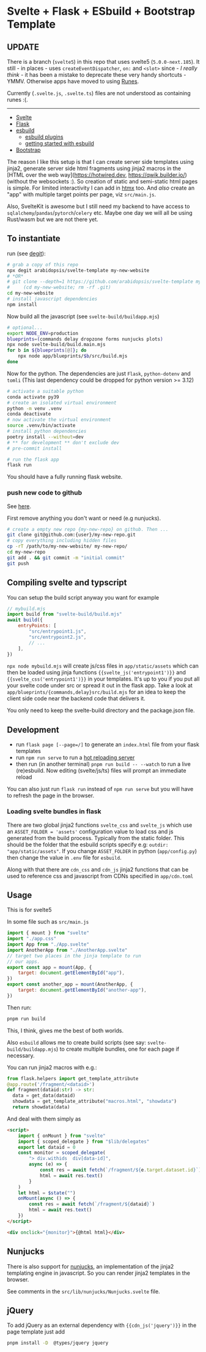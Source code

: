 # Svelte + Flask + ESbuild + Bootstrap Template

## UPDATE

There is a branch (`svelte5`) in this repo that uses
svelte5 (`5.0.0-next.185`). It still - in places - uses `createEventDispatcher`, `on:` and
`<slot>` since - *I really think* - it has been a mistake to deprecate these very handy shortcuts - YMMV. Otherwise apps have moved
to using [Runes](https://svelte-5-preview.vercel.app/docs/runes).

Currently (`.svelte.js`, `.svelte.ts`) files are not understood as containing
runes :(.

---

-   [Svelte](https://svelte.dev/)
-   [Flask](https://flask.palletsprojects.com/)
-   [esbuild](https://esbuild.github.io)
    -   [esbuild plugins](https://github.com/esbuild/community-plugins)
    -   [getting started with esbuild](https://blog.logrocket.com/getting-started-esbuild/)
-   [Bootstrap](https://getbootstrap.com/)

The reason I like this setup is that I can create server side
templates using jinja2, generate server side html fragments using
jinja2 macros in the [HTML over the web way](https://hotwired.dev, https://qwik.builder.io/) (without the websockets :).
So creation of static and semi-static html pages is simple.
For limited interactivity I can add in [htmx](https://htmx.org) too.
And _also_ create an "app" with multiple target points per page, viz `src/main.js`.

Also, SvelteKit is awesome but I still need my backend to have access to
`sqlalchemy`/`pandas`/`pytorch`/`celery` etc. Maybe one day we will all be
using Rust/wasm but we are not there yet.

## To instantiate

run (see [degit](https://github.com/Rich-Harris/degit)):

```bash
# grab a copy of this repo
npx degit arabidopsis/svelte-template my-new-website
# *OR*
# git clone --depth=1 https://github.com/arabidopsis/svelte-template my-new-website && \
#     (cd my-new-website; rm -rf .git)
cd my-new-website
# install javascript dependencies
npm install

```

Now build all the javascript (see `svelte-build/buildapp.mjs`)

```bash
# optional...
export NODE_ENV=production
blueprints=(commands delay dropzone forms nunjucks plots)
npx node svelte-build/build.main.mjs
for b in ${blueprints[@]}; do
    npx node app/blueprints/$b/src/build.mjs
done
```

Now for the python. The dependencies are just `Flask`, `python-dotenv` and `tomli` (This last dependency could be dropped
for python version >= 3.12)

```bash
# activate a suitable python
conda activate py39
# create an isolated virtual environment
python -m venv .venv
conda deactivate
# now activate the virtual environment
source .venv/bin/activate
# install python dependencies
poetry install --without=dev
# ** for development ** don't exclude dev
# pre-commit install

# run the flask app
flask run
```

You should have a fully running flask website.

### push new code to github

See [here](https://docs.github.com/en/get-started/importing-your-projects-to-github/importing-source-code-to-github/adding-locally-hosted-code-to-github).

First remove anything you don't want or need (e.g nunjucks).

```bash
# create a empty new repo {my-new-repo} on github. Then ...
git clone git@github.com:{user}/my-new-repo.git
# copy everything including hidden files
cp -rT /path/to/my-new-website/ my-new-repo/
cd my-new-repo
git add . && git commit -m "initial commit"
git push
```

## Compiling svelte and typscript

You can setup the build script anyway you want for example

```javascript
// mybuild.mjs
import build from "svelte-build/build.mjs"
await build({
    entryPoints: [
        "src/entrypoint1.js",
        "src/entrypoint2.js",
        // ...
    ],
})
```

`npx node mybuild.mjs` will create js/css files in `app/static/assets` which can then be
loaded using jinja functions `{{svelte_js('entrypoint1')}}` and `{{svelte_css('entrypoint1')}}`
in your templates. It's up to you if you put all your svelte code under src or spread
it out in the flask app. Take a look at `app/blueprints/{commands,delay}src/build.mjs` for
an idea to keep the client side code near the backend code that delivers it.

You only need to keep the svelte-build directory and the package.json file.

## Development

-   run `flask page [--page=/]` to generate an `index.html` file from your flask templates
-   run `npm run serve` to run a [hot reloading server](https://www.npmjs.com/package/live-server)
-   then run (in another terminal) `pnpm run build -- --watch` to run a live (re)esbuild. Now editing (svelte/js/ts) files will prompt an immediate reload

You can also just run `flask run` instead of `npm run serve` but you
will have to refresh the page in the browser.

### Loading svelte bundles in flask

There are two global jinja2 functions `svelte_css` and `svelte_js` which
use an `ASSET_FOLDER = 'assets'` configuration value to load css and js generated
from the build process. Typically from the static folder. This should be the folder that the esbuild scripts specify e.g: `outdir: "app/static/assets"`.
If you change `ASSET_FOLDER` in python (`app/config.py`) then change the value in `.env` file
for `esbuild`.

Along with that there are `cdn_css` and `cdn_js` jinja2 functions that can be used to
reference css and javascript from CDNs specified in `app/cdn.toml`

## Usage

This is for svelte5

In some file such as `src/main.js`

```javascript
import { mount } from "svelte"
import "./app.css"
import App from "./App.svelte"
import AnotherApp from "./AnotherApp.svelte"
// target two places in the jinja template to run
// our apps.
export const app = mount(App, {
    target: document.getElementById("app"),
})
export const another_app = mount(AnotherApp, {
    target: document.getElementById("another-app"),
})
```

Then run:

```sh
pnpm run build
```

This, I think, gives me the best of both worlds.

Also `esbuild` allows me to create build scripts (see say: `svelte-build/buildapp.mjs`)
to create multiple bundles, one for each page if necessary.

You can run jinja2 macros with e.g.:

```python
from flask.helpers import get_template_attribute
@app.route('/fragment/<dataid>')
def fragment(dataid:str) -> str:
  data = get_data(dataid)
  showdata = get_template_attribute("macros.html", "showdata")
  return showdata(data)
```

And deal with them simply as

```html
<script>
    import { onMount } from "svelte"
    import { scoped_delegate } from "$lib/delegates"
    export let dataid = 0
    const monitor = scoped_delegate(
        "> div.withids  div[data-id]",
        async (e) => {
            const res = await fetch(`/fragment/${e.target.dataset.id}`)
            html = await res.text()
        }
    )
    let html = $state("")
    onMount(async () => {
        const res = await fetch(`/fragment/${dataid}`)
        html = await res.text()
    })
</script>

<div onclick="{monitor}">{@html html}</div>
```

## Nunjucks

There is also support for [nunjucks](https://mozilla.github.io/nunjucks/),
an implementation of the jinja2 templating engine in javascript. So
you can render jinja2 templates in the browser.

See comments in the `src/lib/nunjucks/Nunjucks.svelte` file.

## jQuery

To add jQuery as an external dependency with `{{cdn_js('jquery')}}` in the page template
just add

```bash
pnpm install -D  @types/jquery jquery
```
